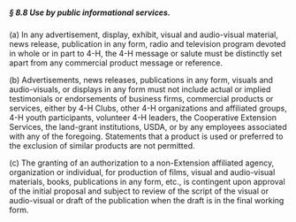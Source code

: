 ##### § 8.8 Use by public informational services. #####

(a) In any advertisement, display, exhibit, visual and audio-visual material, news release, publication in any form, radio and television program devoted in whole or in part to 4-H, the 4-H message or salute must be distinctly set apart from any commercial product message or reference.

(b) Advertisements, news releases, publications in any form, visuals and audio-visuals, or displays in any form must not include actual or implied testimonials or endorsements of business firms, commercial products or services, either by 4-H Clubs, other 4-H organizations and affiliated groups, 4-H youth participants, volunteer 4-H leaders, the Cooperative Extension Services, the land-grant institutions, USDA, or by any employees associated with any of the foregoing. Statements that a product is used or preferred to the exclusion of similar products are not permitted.

(c) The granting of an authorization to a non-Extension affiliated agency, organization or individual, for production of films, visual and audio-visual materials, books, publications in any form, etc., is contingent upon approval of the initial proposal and subject to review of the script of the visual or audio-visual or draft of the publication when the draft is in the final working form.